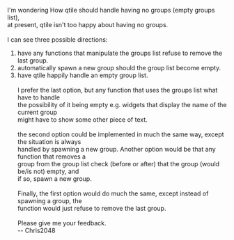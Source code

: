 I'm wondering How qtile should handle having no groups (empty groups list),<br>
at present, qtile isn't too happy about having no groups.<br><br>
I can see three possible directions:<br>
1) have any functions that manipulate the groups list refuse to remove the last group.<br>
2) automatically spawn a new group should the group list become empty.<br>
3) have qtile happily handle an empty group list.<br><br>
I prefer the last option, but any function that uses the groups list what have to handle<br>
the possibility of it being empty e.g. widgets that display the name of the current group<br>
might have to show some other piece of text.<br><br>
the second option could be implemented in much the same way, except the situation is always<br>
handled by spawning a new group. Another option would be that any function that removes a<br>
group from the group list check (before or after) that the group (would be/is not) empty, and<br>
if so, spawn a new group.<br><br>
Finally, the first option would do much the same, except instead of spawning a group, the<br>
function would just refuse to remove the last group.<br>
<br>Please give me your feedback.<br>
 -- Chris2048
